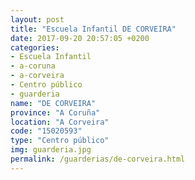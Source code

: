 ```yaml
---
layout: post
title: "Escuela Infantil DE CORVEIRA"
date: 2017-09-20 20:57:05 +0200
categories:
- Escuela Infantil
- a-coruna
- a-corveira
- Centro público
- guarderia
name: "DE CORVEIRA"
province: "A Coruña"
location: "A Corveira"
code: "15020593"
type: "Centro público"
img: guarderia.jpg
permalink: /guarderias/de-corveira.html
---
```

